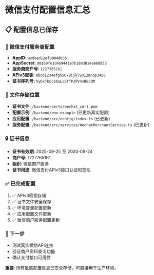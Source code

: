 # 微信支付配置信息汇总

## 📋 配置信息已保存

### 🔑 微信支付服务商配置
- **AppID**: `wx9bed12ef0904d035`
- **AppSecret**: `d0169fe1d4b9441e7b180d814e868553`  
- **服务商商户号**: `1727765161`
- **APIv3密钥**: `abcd1234efgh5678ijkl9012mnop3456`
- **证书序列号**: `VyDxTbGc5XuLcSffPZPVhvBBJDM`

### 📁 文件存储位置
- **证书文件**: `/backend/certs/wechat_cert.pem`
- **配置示例**: `/backend/env.example` (已更新真实配置)
- **应用配置**: `/backend/src/config/index.ts` (已更新)
- **服务配置**: `/backend/src/services/WechatMerchantService.ts` (已更新)

### 🔒 证书信息
- **证书有效期**: 2025-09-25 至 2030-09-24
- **商户号**: 1727765161
- **组织**: 微信商户服务
- **证书用途**: 微信支付APIv3接口认证和签名

### ✅ 已完成配置
1. ✅ APIv3密钥存储
2. ✅ 证书文件安全保存
3. ✅ 环境变量配置更新
4. ✅ 应用配置文件更新
5. ✅ 微信商户服务配置更新

### 🚀 下一步
- 测试真实微信API连接
- 验证商户资料查询功能
- 确认支付接口可用性

**重要**: 所有敏感配置信息已安全存储，可直接用于生产环境。
